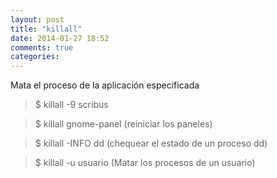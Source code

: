 ```yaml
---
layout: post
title: "killall"
date: 2014-01-27 18:52
comments: true
categories: 
---
```

Mata el proceso de la aplicación especificada

>$ killall -9 scribus

>$ killall gnome-panel (reiniciar los paneles)

>$ killall -INFO dd  (chequear el estado de un proceso dd)

>$ killall -u usuario (Matar los procesos de un	 usuario)

